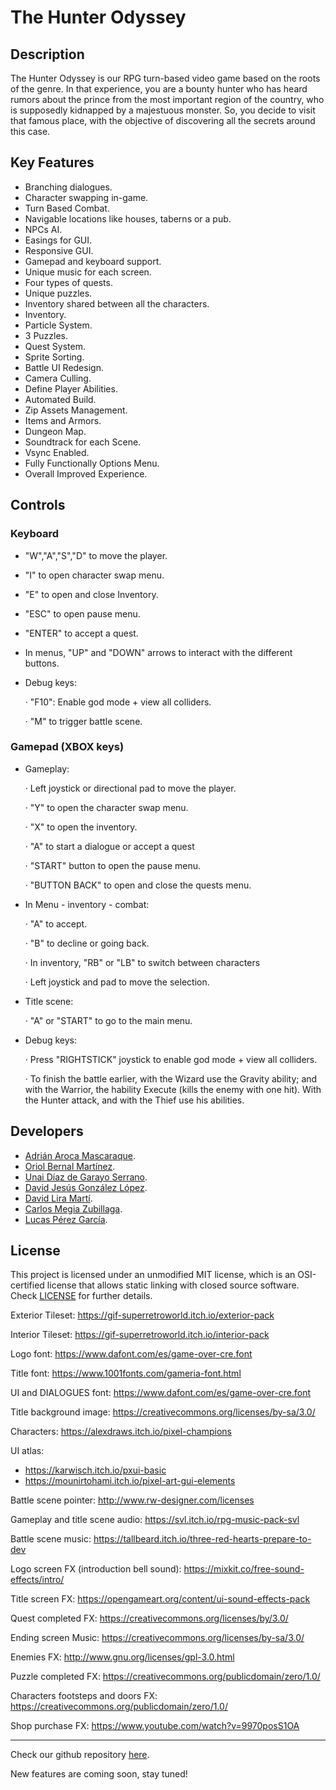 # The Hunter Odyssey

## Description

The Hunter Odyssey is our RPG turn-based video game based on the roots of the genre. In that experience, you are a bounty hunter who has heard rumors about the prince from the most important region of the country, who is supposedly kidnapped by a majestuous monster. So, you decide to visit that famous place, with the objective of discovering all the secrets around this case.

## Key Features

 - Branching dialogues.
 - Character swapping in-game.
 - Turn Based Combat.
 - Navigable locations like houses, taberns or a pub.
 - NPCs AI.
 - Easings for GUI.
 - Responsive GUI.
 - Gamepad and keyboard support.
 - Unique music for each screen.
 - Four types of quests.
 - Unique puzzles.
 - Inventory shared between all the characters.
 - Inventory.
 - Particle System.
 - 3 Puzzles.
 - Quest System.
 - Sprite Sorting.
 - Battle UI Redesign.
 - Camera Culling.
 - Define Player Abilities.
 - Automated Build.
 - Zip Assets Management.
 - Items and Armors.
 - Dungeon Map.
 - Soundtrack for each Scene.
 - Vsync Enabled.
 - Fully Functionally Options Menu.
 - Overall Improved Experience.
 
## Controls

### Keyboard

 - "W","A","S","D" to move the player.
 - "I" to open character swap menu.
 - "E" to open and close Inventory.
 - "ESC" to open pause menu.
 - "ENTER" to accept a quest.
 - In menus, "UP" and "DOWN" arrows to interact with the different buttons.

 - Debug keys:
 
   · "F10": Enable god mode + view all colliders.
   
   · "M" to trigger battle scene.

### Gamepad (XBOX keys)

 - Gameplay:
 
   · Left joystick or directional pad to move the player.
   
   · "Y" to open the character swap menu.
   
   · "X" to open the inventory.
   
   · "A" to start a dialogue or accept a quest
   
   · "START" button to open the pause menu.

   · "BUTTON BACK" to open and close the quests menu.

 - In Menu - inventory - combat:
 
   · "A" to accept.
   
   · "B" to decline or going back.
   
   · In inventory, "RB" or "LB" to switch between characters
   
   · Left joystick and pad to move the selection.

- Title scene:
 
   · "A" or "START" to go to the main menu.
   
   
- Debug keys:
   
   · Press "RIGHTSTICK" joystick to enable god mode + view all colliders.

   · To finish the battle earlier, with the Wizard use the Gravity ability; and with the Warrior, the hability Execute (kills the enemy with one hit).
     With the Hunter attack, and with the Thief use his abilities.
     


## Developers

 - [Adrián Aroca Mascaraque](https://github.com/adrianam4).
 - [Oriol Bernal Martínez](https://github.com/UriKurae).
 - [Unai Díaz de Garayo Serrano](https://github.com/unaidiaz).
 - [David Jesús González López](https://github.com/MagiX7).
 - [David Lira Martí](https://github.com/davidlira19).
 - [Carlos Megia Zubillaga](https://github.com/Chuchocoronel).
 - [Lucas Pérez García](https://github.com/LucasPG14).

## License

This project is licensed under an unmodified MIT license, which is an OSI-certified license that allows static linking with closed source software. Check [LICENSE](LICENSE) for further details.

Exterior Tileset: https://gif-superretroworld.itch.io/exterior-pack

Interior Tileset: https://gif-superretroworld.itch.io/interior-pack

Logo font: https://www.dafont.com/es/game-over-cre.font

Title font: https://www.1001fonts.com/gameria-font.html

UI and DIALOGUES font: https://www.dafont.com/es/game-over-cre.font

Title background image: https://creativecommons.org/licenses/by-sa/3.0/

Characters: https://alexdraws.itch.io/pixel-champions

UI atlas:
 - https://karwisch.itch.io/pxui-basic
 - https://mounirtohami.itch.io/pixel-art-gui-elements

Battle scene pointer: http://www.rw-designer.com/licenses

Gameplay and title scene audio: https://svl.itch.io/rpg-music-pack-svl

Battle scene music: https://tallbeard.itch.io/three-red-hearts-prepare-to-dev

Logo screen FX (introduction bell sound): https://mixkit.co/free-sound-effects/intro/

Title screen FX: https://opengameart.org/content/ui-sound-effects-pack

Quest completed FX: https://creativecommons.org/licenses/by/3.0/

Ending screen Music: https://creativecommons.org/licenses/by-sa/3.0/

Enemies FX: http://www.gnu.org/licenses/gpl-3.0.html

Puzzle completed FX: https://creativecommons.org/publicdomain/zero/1.0/

Characters footsteps and doors FX: https://creativecommons.org/publicdomain/zero/1.0/

Shop purchase FX: https://www.youtube.com/watch?v=9970posS1OA

----
Check our github repository [here](https://github.com/MagiX7/Project-II).

New features are coming soon, stay tuned!
